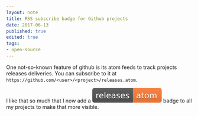 ```yaml
---
layout: note
title: RSS subscribe badge for Github projects
date: 2017-06-13
published: true
edited: true
tags:
- open-source
---
```

One not-so-known feature of github is its atom feeds to track projects releases deliveries.
You can subscribe to it at `https://github.com/<user>/<project>/releases.atom`.

I like that so much that I now add a ![releases badge](/public/img/posts/rss-badge.png)
badge to all my projects to make that more visible.
